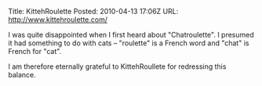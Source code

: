 Title: KittehRoulette
Posted: 2010-04-13 17:06Z
URL: http://www.kittehroulette.com/

I was quite disappointed when I first heard about "Chatroulette". I presumed it had something to do with cats – "roulette" is a French word and "chat" is French for "cat".

I am therefore eternally grateful to KittehRoullete for redressing this balance.